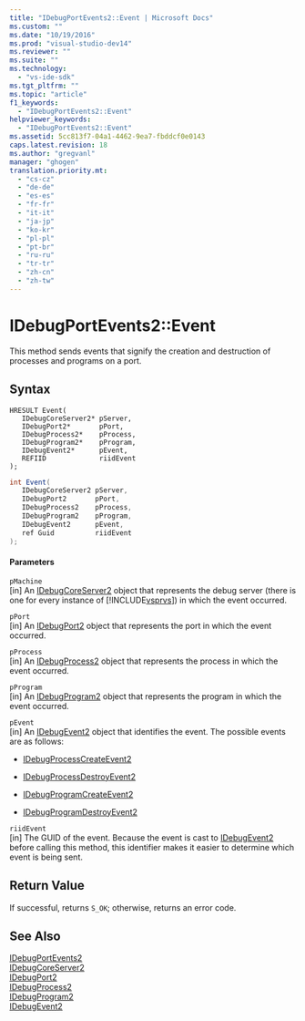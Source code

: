 ```yaml
---
title: "IDebugPortEvents2::Event | Microsoft Docs"
ms.custom: ""
ms.date: "10/19/2016"
ms.prod: "visual-studio-dev14"
ms.reviewer: ""
ms.suite: ""
ms.technology: 
  - "vs-ide-sdk"
ms.tgt_pltfrm: ""
ms.topic: "article"
f1_keywords: 
  - "IDebugPortEvents2::Event"
helpviewer_keywords: 
  - "IDebugPortEvents2::Event"
ms.assetid: 5cc813f7-04a1-4462-9ea7-fbddcf0e0143
caps.latest.revision: 18
ms.author: "gregvanl"
manager: "ghogen"
translation.priority.mt: 
  - "cs-cz"
  - "de-de"
  - "es-es"
  - "fr-fr"
  - "it-it"
  - "ja-jp"
  - "ko-kr"
  - "pl-pl"
  - "pt-br"
  - "ru-ru"
  - "tr-tr"
  - "zh-cn"
  - "zh-tw"
---
```

# IDebugPortEvents2::Event
This method sends events that signify the creation and destruction of processes and programs on a port.  
  
## Syntax  
  
```cpp#  
HRESULT Event(  
   IDebugCoreServer2* pServer,  
   IDebugPort2*       pPort,  
   IDebugProcess2*    pProcess,  
   IDebugProgram2*    pProgram,  
   IDebugEvent2*      pEvent,  
   REFIID             riidEvent  
);  
```  
  
```c#  
int Event(  
   IDebugCoreServer2 pServer,   
   IDebugPort2       pPort,   
   IDebugProcess2    pProcess,   
   IDebugProgram2    pProgram,   
   IDebugEvent2      pEvent,   
   ref Guid          riidEvent  
);  
```  
  
#### Parameters  
 `pMachine`  
 [in] An [IDebugCoreServer2](../extensibility/idebugcoreserver2.md) object that represents the debug server (there is one for every instance of [!INCLUDE[vsprvs](../code-quality/includes/vsprvs_md.md)]) in which the event occurred.  
  
 `pPort`  
 [in] An [IDebugPort2](../extensibility/idebugport2.md) object that represents the port in which the event occurred.  
  
 `pProcess`  
 [in] An [IDebugProcess2](../extensibility/idebugprocess2.md) object that represents the process in which the event occurred.  
  
 `pProgram`  
 [in] An [IDebugProgram2](../extensibility/idebugprogram2.md) object that represents the program in which the event occurred.  
  
 `pEvent`  
 [in] An [IDebugEvent2](../extensibility/idebugevent2.md) object that identifies the event. The possible events are as follows:  
  
-   [IDebugProcessCreateEvent2](../extensibility/idebugprocesscreateevent2.md)  
  
-   [IDebugProcessDestroyEvent2](../extensibility/idebugprocessdestroyevent2.md)  
  
-   [IDebugProgramCreateEvent2](../extensibility/idebugprogramcreateevent2.md)  
  
-   [IDebugProgramDestroyEvent2](../extensibility/idebugprogramdestroyevent2.md)  
  
 `riidEvent`  
 [in] The GUID of the event. Because the event is cast to [IDebugEvent2](../extensibility/idebugevent2.md) before calling this method, this identifier makes it easier to determine which event is being sent.  
  
## Return Value  
 If successful, returns `S_OK`; otherwise, returns an error code.  
  
## See Also  
 [IDebugPortEvents2](../extensibility/idebugportevents2.md)   
 [IDebugCoreServer2](../extensibility/idebugcoreserver2.md)   
 [IDebugPort2](../extensibility/idebugport2.md)   
 [IDebugProcess2](../extensibility/idebugprocess2.md)   
 [IDebugProgram2](../extensibility/idebugprogram2.md)   
 [IDebugEvent2](../extensibility/idebugevent2.md)